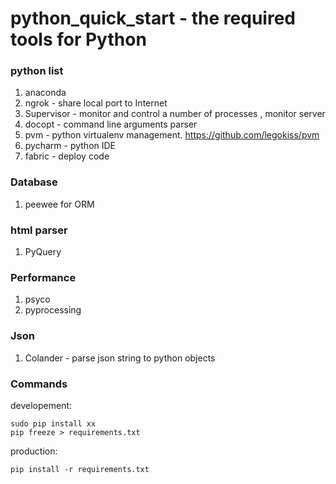 # python_quick_start - the required tools for Python

### python list
1. anaconda
2. ngrok - share local port to Internet
3. Supervisor - monitor and control a number of processes , monitor server
4. docopt - command line arguments parser
5. pvm - python virtualenv management. https://github.com/legokiss/pvm
6. pycharm - python IDE
7. fabric - deploy code


### Database
1. peewee for ORM

### html parser
1. PyQuery

### Performance
1. psyco
2. pyprocessing


### Json
1. Colander - parse json string to python objects

### Commands

developement:

    sudo pip install xx
    pip freeze > requirements.txt

production:

    pip install -r requirements.txt


